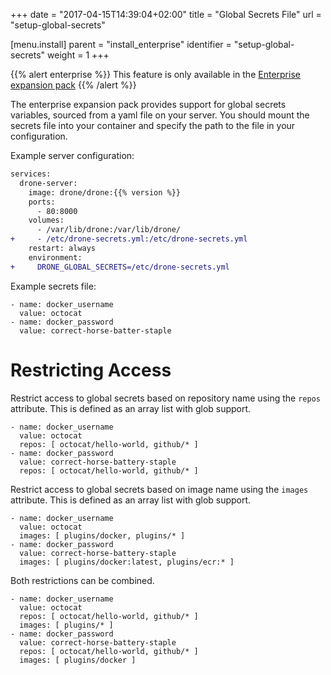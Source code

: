 +++
date = "2017-04-15T14:39:04+02:00"
title = "Global Secrets File"
url = "setup-global-secrets"

[menu.install]
  parent = "install_enterprise"
  identifier = "setup-global-secrets"
  weight = 1
+++

{{% alert enterprise %}}
This feature is only available in the [Enterprise expansion pack](https://drone.io/enterprise/)
{{% /alert %}}

The enterprise expansion pack provides support for global secrets variables, sourced from a yaml file on your server. You should mount the secrets file into your container and specify the path to the file in your configuration.

Example server configuration:

```diff
services:
  drone-server:
    image: drone/drone:{{% version %}}
    ports:
      - 80:8000
    volumes:
      - /var/lib/drone:/var/lib/drone/
+     - /etc/drone-secrets.yml:/etc/drone-secrets.yml
    restart: always
    environment:
+     DRONE_GLOBAL_SECRETS=/etc/drone-secrets.yml
```


Example secrets file:

```nohighlight
- name: docker_username
  value: octocat
- name: docker_password
  value: correct-horse-batter-staple
```

# Restricting Access

Restrict access to global secrets based on repository name using the `repos` attribute. This is defined as an array list with glob support.

```
- name: docker_username
  value: octocat
  repos: [ octocat/hello-world, github/* ]
- name: docker_password
  value: correct-horse-battery-staple
  repos: [ octocat/hello-world, github/* ]
```

Restrict access to global secrets based on image name using the `images` attribute. This is defined as an array list with glob support.

```
- name: docker_username
  value: octocat
  images: [ plugins/docker, plugins/* ]
- name: docker_password
  value: correct-horse-battery-staple
  images: [ plugins/docker:latest, plugins/ecr:* ]
```

Both restrictions can be combined.

```
- name: docker_username
  value: octocat
  repos: [ octocat/hello-world, github/* ]
  images: [ plugins/* ]
- name: docker_password
  value: correct-horse-battery-staple
  repos: [ octocat/hello-world, github/* ]
  images: [ plugins/docker ]
```
